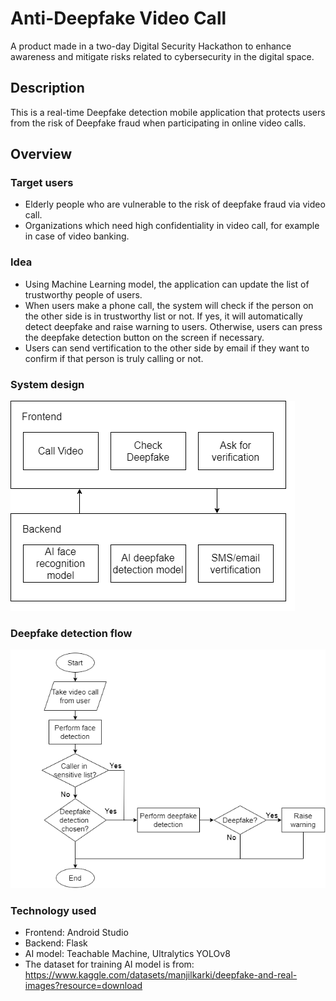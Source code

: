 # Anti-Deepfake Video Call

A product made in a two-day Digital Security Hackathon to enhance awareness and mitigate risks related to cybersecurity in the digital space.

## Description

This is a real-time Deepfake detection mobile application that protects users from the risk of Deepfake fraud when participating in
online video calls.

## Overview

### Target users

* Elderly people who are vulnerable to the risk of deepfake fraud via video call.
* Organizations which need high confidentiality in video call, for example in case of video banking.

### Idea

* Using Machine Learning model, the application can update the list of trustworthy people of users.
* When users make a phone call, the system will check if the person on the other side is in trustworthy list or not. If yes, it will automatically detect deepfake and raise warning to users. Otherwise, users can press the deepfake detection button on the screen if necessary.
* Users can send vertification to the other side by email if they want to confirm if that person is truly calling or not.

### System design

![Design](architecture.png)

### Deepfake detection flow
![Deepfake](flowchart.png)

### Technology used

* Frontend: Android Studio
* Backend: Flask
* AI model: Teachable Machine, Ultralytics YOLOv8
* The dataset for training AI model is from: https://www.kaggle.com/datasets/manjilkarki/deepfake-and-real-images?resource=download
